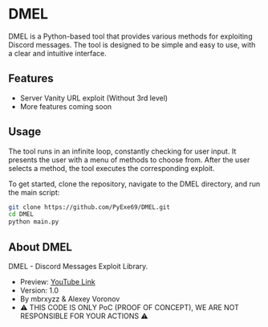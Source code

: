 # DMEL

DMEL is a Python-based tool that provides various methods for exploiting Discord messages. The tool is designed to be simple and easy to use, with a clear and intuitive interface.

## Features

- Server Vanity URL exploit (Without 3rd level)
- More features coming soon

## Usage

The tool runs in an infinite loop, constantly checking for user input. It presents the user with a menu of methods to choose from. After the user selects a method, the tool executes the corresponding exploit.

To get started, clone the repository, navigate to the DMEL directory, and run the main script:

```bash
git clone https://github.com/PyExe69/DMEL.git
cd DMEL
python main.py
```

## About DMEL

DMEL - Discord Messages Exploit Library.

- Preview: [YouTube Link](https://youtu.be/6G3Y8azhUik)
- Version: 1.0
- By mbrxyzz & Alexey Voronov
- ⚠ THIS CODE IS ONLY PoC (PROOF OF CONCEPT), WE ARE NOT RESPONSIBLE FOR YOUR ACTIONS ⚠
